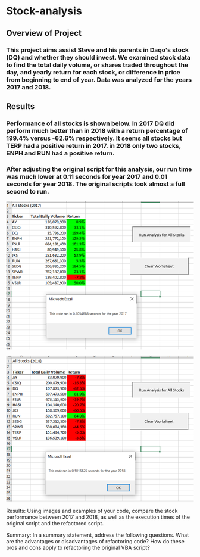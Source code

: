 # Stock-analysis

## Overview of Project

### This project aims assist Steve and his parents in Daqo's stock (DQ) and whether they should invest. We examined stock data to find the total daily volume, or shares traded throughout the day, and yearly return for each stock, or difference in price from beginning to end of year. Data was analyzed for the years 2017 and 2018.

## Results

### Performance of all stocks is shown below. In 2017 DQ did perform much better than in 2018 with a return percentage of 199.4% versus -62.6% respectively. It seems all stocks but TERP had a positive return in 2017. in 2018 only two stocks, ENPH and RUN had a positive return.

### After adjusting the original script for this analysis, our run time was much lower at 0.11 seconds for year 2017 and 0.01 seconds for year 2018. The original scripts took almost a full second to run.

![2017](Resources/2017.png)

![2018](Resources/2018.png)

Results: Using images and examples of your code, compare the stock performance between 2017 and 2018, as well as the execution times of the original script and the refactored script.


Summary: In a summary statement, address the following questions.
What are the advantages or disadvantages of refactoring code?
How do these pros and cons apply to refactoring the original VBA script?
